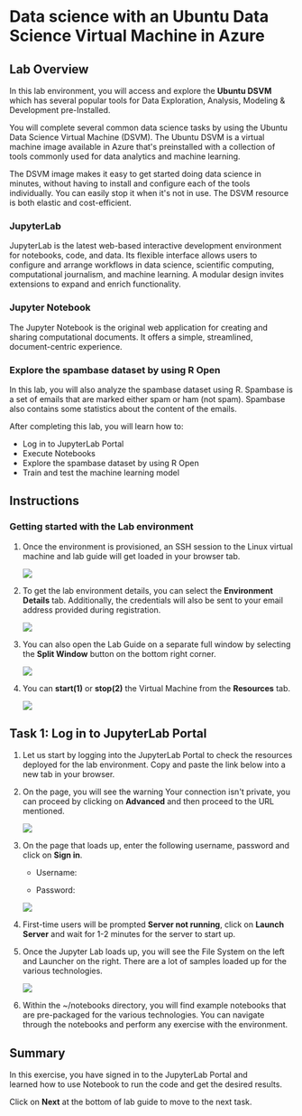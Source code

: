 # Data science with an Ubuntu Data Science Virtual Machine in Azure

## Lab Overview

In this lab environment, you will access and explore the **Ubuntu DSVM** which has several popular tools for Data Exploration, Analysis, Modeling & Development pre-Installed.

You will complete several common data science tasks by using the Ubuntu Data Science Virtual Machine (DSVM). The Ubuntu DSVM is a virtual machine image available in Azure that's preinstalled with a collection of tools commonly used for data analytics and machine learning.

The DSVM image makes it easy to get started doing data science in minutes, without having to install and configure each of the tools individually. You can easily stop it when it's not in use. The DSVM resource is both elastic and cost-efficient.

### JupyterLab
JupyterLab is the latest web-based interactive development environment for notebooks, code, and data. Its flexible interface allows users to configure and arrange workflows in data science, scientific computing, computational journalism, and machine learning. A modular design invites extensions to expand and enrich functionality.

### Jupyter Notebook
The Jupyter Notebook is the original web application for creating and sharing computational documents. It offers a simple, streamlined, document-centric experience.

### Explore the spambase dataset by using R Open
In this lab, you will also analyze the spambase dataset using R. Spambase is a set of emails that are marked either spam or ham (not spam). Spambase also contains some statistics about the content of the emails.

After completing this lab, you will learn how to:

- Log in to JupyterLab Portal
- Execute Notebooks
- Explore the spambase dataset by using R Open
- Train and test the machine learning model

## Instructions

### Getting started with the Lab environment

1. Once the environment is provisioned, an SSH session to the Linux virtual machine and lab guide will get loaded in your browser tab. 
   
   ![](../../images/vmandguidelinux.png)

2. To get the lab environment details, you can select the **Environment Details** tab. Additionally, the credentials will also be sent to your email address provided during registration.

   ![](../../images/envdetailslinux.png)
   
3. You can also open the Lab Guide on a separate full window by selecting the **Split Window** button on the bottom right corner.

   ![](../../images/splitwindowlinux.png)

4. You can **start(1)** or **stop(2)** the Virtual Machine from the **Resources** tab.

   ![](../../images/resourcestablinux.png)
     
## Task 1: Log in to JupyterLab Portal

1. Let us start by logging into the JupyterLab Portal to check the resources deployed for the lab environment. Copy and paste the link below into a new tab in your browser.

   <inject key="Jupyter Lab Environment" enableCopy="true" />

1. On the page, you will see the warning Your connection isn't private, you can proceed by clicking on **Advanced** and then proceed to the URL mentioned.

   ![](../../images/url.png)

1. On the page that loads up, enter the following username, password and click on **Sign in**. 

   * Username: <inject key="Jupyter Lab Username"></inject>

   * Password: <inject key="Jupyter Lab Password"></inject>

   ![](../../images/signin.png)

1. First-time users will be prompted **Server not running**, click on **Launch Server** and wait for 1-2 minutes for the server to start up.

1. Once the Jupyter Lab loads up, you will see the File System on the left and Launcher on the right. There are a lot of samples loaded up for the various technologies.

   ![](../../images/jupyterlab-browserlinux.png)

1. Within the ~/notebooks directory, you will find example notebooks that are pre-packaged for the various technologies. You can navigate through the notebooks and perform any exercise with the environment.

## Summary

In this exercise, you have signed in to the JupyterLab Portal and learned how to use Notebook to run the code and get the desired results.

Click on **Next** at the bottom of lab guide to move to the next task.

